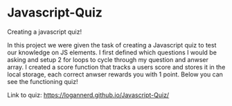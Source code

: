 # Javascript-Quiz
Creating a javascript quiz!


In this project we were given the task of creating a Javascript quiz to test our knowledge on JS elements. I first defined which questions I would be asking and setup 2 for loops to cycle through my question and anwser array. I created a score function that tracks a users score and stores it in the local storage, each correct anwser rewards you with 1 point. Below you can see the functioning quiz! 

Link to quiz: https://logannerd.github.io/Javascript-Quiz/
